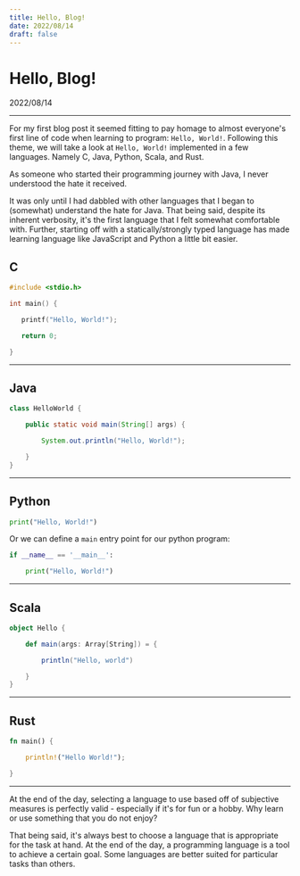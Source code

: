 ```yaml
---
title: Hello, Blog!
date: 2022/08/14
draft: false
---
```


# Hello, Blog!

2022/08/14
____

For my first blog post it seemed fitting to pay homage to almost everyone's first line of code when learning to program:  `Hello, World!`. Following this theme, we will take a look at `Hello, World!` implemented in a few languages. Namely C, Java, Python, Scala, and Rust. 

As someone who started their programming journey with Java, I never understood the hate it received. 

It was only until I had dabbled with other languages that I began to (somewhat) understand the hate for Java. That being said, despite its inherent verbosity, it's the first language that I felt somewhat comfortable with. Further, starting off with a statically/strongly typed language has made learning language like JavaScript and Python a little bit easier. 



## C
```c
#include <stdio.h>

int main() {

   printf("Hello, World!");

   return 0;

}
```

__________


## Java
```java
class HelloWorld {

    public static void main(String[] args) {

        System.out.println("Hello, World!"); 

    }
}
```

_________

## Python
```python
print("Hello, World!")
```

Or we can define a `main` entry point for our python program:

```python
if __name__ == '__main__':

    print("Hello, World!")

```

_______

## Scala
```scala
object Hello {

    def main(args: Array[String]) = {

        println("Hello, world")

    }
}
```

_______

## Rust
```rust
fn main() {

    println!("Hello World!");

}
```


__________


At the end of the day, selecting a language to use based off of subjective measures is perfectly valid - especially if it's for fun or a hobby. Why learn or use something that you do not enjoy? 

That being said, it's always best to choose a language that is appropriate for the task at hand. At the end of the day, a programming language is a tool to achieve a certain goal. Some languages are better suited for particular tasks than others.